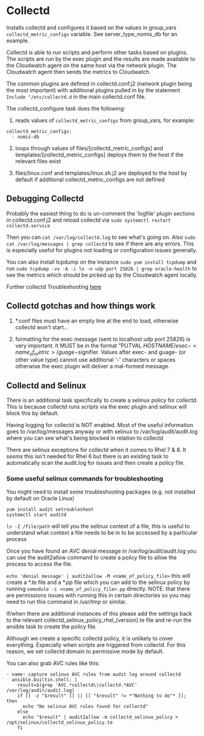# Collectd

Installs collectd and configures it based on the values in group_vars `collectd_metric_configs` variable. See server_type_nomis_db for an example.

Collectd is able to run scripts and perform other tasks based on plugins. The scripts are run by the exec plugin and the results are made available to the Cloudwatch agent on the same host via the network plugin. The Cloudwatch agent then sends the metrics to Cloudwatch.

The common plugins are defined in collectd.conf.j2 (network plugin being the most important) with additional plugins pulled in by the statement
`Include "/etc/collectd.d` in the main collectd.conf file.

The collectd_configure task does the following:

1. reads values of `collectd_metric_configs` from group_vars, for example:

```
collectd_metric_configs:
  - nomis-db
```

2. loops through values of files/[collectd_metric_configs] and templates/[collectd_metric_configs] deploys them to the host if the relevant files exist

3. files/linux.conf and templates/linux.sh.j2 are deployed to the host by default if additional collectd_metric_configs are not defined


## Debugging Collectd

Probably the easiest thing to do is un-comment the 'logfile' plugin sections in collectd.conf.j2 and reload collectd via `sudo systemctl restart collectd.service`

Then you can `cat /var/log/collectd.log` to see what's going on. Also `sudo cat /var/log/messages | grep collectd` to see if there are any errors. This is especially useful for plugins not loading or configuration issues generally.

You can also install tcpdump on the instance `sudo yum install tcpdump` and run `sudo tcpdump -vv -A -i lo -n udp port 25826 | grep oracle-health` to see the metrics which should be picked up by the Cloudwatch agent locally.

Further collectd Troubleshooting [here](https://collectd.org/wiki/index.php/Troubleshooting)

## Collectd gotchas and how things work

1. *.conf files must have an empty line at the end to load, otherwise collectd won't start...

2. formatting for the exec message (sent to localhost udp port 25826) is very important. It MUST be in the format "PUTVAL $HOSTNAME/exec-<name_of_metric>/guage-$signifier. Values after exec- and guage- (or other value type) cannot use additional '-' characters or spaces otherwise the exec plugin will deliver a mal-formed message.

## Collectd and Selinux

There is an additional task specifically to create a selinux policy for collectd. This is because collectd runs scripts via the exec plugin and selinux will block this by default.

Having logging for collectd is NOT enabled. Most of the useful information goes to /var/log/messages anyway or with selinux to /var/log/audit/audit.log where you can see what's being blocked in relation to collectd

There are selinux exceptions for collectd when it comes to Rhel 7 & 8. It _seems_ this isn't needed for Rhel 6 but there is an existing task to automatically scan the audit.log for issues and then create a policy file.

### Some useful selinux commands for troubleshooting

You might need to install some troubleshooting packages (e.g. not installed by
default on Oracle Linux)

```
yum install audit setroubleshoot
systemctl start auditd
```

`ls -Z /file/path` will tell you the selinux context of a file, this is useful to understand what context a file needs to be in to be accessed by a particular process

Once you have found an AVC denial message in /var/log/audit/audit.log you can use the audit2allow command to create a policy file to allow the process to access the file.

`echo 'denial message' | audit2allow -M <name_of_policy_file>` this will create a *.te file and a *.pp file which you can add to the selinux policy by running `semodule -i <name_of_policy_file>.pp` directly. NOTE: that there are permissions issues with running this in certain directories so you may need to run this command in /usr/tmp or similar.

If/when there are additional instances of this please add the settings back to the relevant collectd_selinux_policy_rhel_(version).te file and re-run the ansible task to create the policy file.

Although we create a specific collectd policy, it is unlikely to cover everything. Especially when scripts are triggered from collectd. For this reason, we set collectd domain to permissive mode by default.

You can also grab AVC rules like this:

```
- name: capture selinux AVC rules from audit log around collectd
  ansible.builtin.shell: |
    result=$(grep 'AVC.*collectd\|collectd.*AVC' /var/log/audit/audit.log)
    if [[ -z "$result" ]] || [[ "$result" != *"Nothing to do"* ]]; then
      echo "No selinux AVC rules found for collectd"
    else
      echo "$result" | audit2allow -m collectd_selinux_policy > /opt/selinux/collectd_selinux_policy.te
    fi
```
